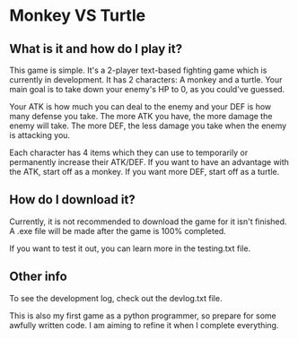 # Monkey VS Turtle

## What is it and how do I play it?
This game is simple. It's a 2-player text-based fighting game which is currently in development. It has 2 characters: A monkey and a turtle. Your main goal is to take down your enemy's HP to 0, as you could've guessed.

Your ATK is how much you can deal to the enemy and your DEF is how many defense you take. The more ATK you have, the more damage the enemy will take. The more DEF, the less damage you take when the enemy is attacking you.

Each character has 4 items which they can use to temporarily or permanently increase their ATK/DEF.
If you want to have an advantage with the ATK, start off as a monkey. If you want more DEF, start off as a turtle.

## How do I download it?
Currently, it is not recommended to download the game for it isn't finished. A .exe file will be made after the game is 100% completed.

If you want to test it out, you can learn more in the testing.txt file.

## Other info
To see the development log, check out the devlog.txt file.

This is also my first game as a python programmer, so prepare for some awfully written code. I am aiming to refine it when I complete everything.
